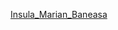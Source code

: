 [Insula_Marian_Baneasa](https://3dviewer.net/#model=https://github.com/Kuziini-product/Insula_Marian_Baneasa/blob/main/Insula.obj)
